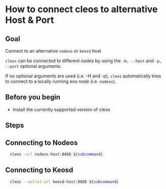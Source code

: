 # How to connect cleos to alternative Host & Port

## Goal

Connect to an alternative `nodeos` or `keosd` host

`cleos` can be connected to different nodes by using the `-H, --host` and `-p, --port` optional arguments.

If no optional arguments are used (i.e. -H and -p), `cleos` automatically tries to connect to a locally running eos node (i.e. `nodeos`).

## Before you begin

* Install the currently supported version of cleos

## Steps



## Connecting to Nodeos

```bash
  cleos -url nodeos-host:8888 ${subcommand}
```

## Connecting to Keosd

```bash
  cleos --wallet-url keosd-host:8888 ${subcommand}
```